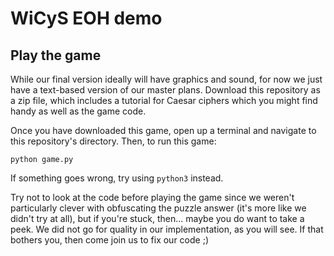 # WiCyS EOH demo

## Play the game

While our final version ideally will have graphics and sound, for now we just have a text-based version of our master plans. Download this repository as a zip file, which includes a tutorial for Caesar ciphers which you might find handy as well as the game code.

Once you have downloaded this game, open up a terminal and navigate to this repository's directory. Then, to run this game:
```
python game.py
```

If something goes wrong, try using ```python3``` instead.

Try not to look at the code before playing the game since we weren't particularly clever with obfuscating the puzzle answer (it's more like we didn't try at all), but if you're stuck, then... maybe you do want to take a peek. We did not go for quality in our implementation, as you will see. If that bothers you, then come join us to fix our code ;)